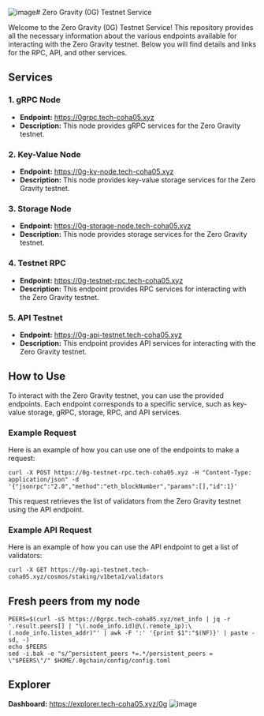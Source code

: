 ![image](https://github.com/Coha05/0g-testnet/assets/119700026/1447ae55-32ab-48ec-8c97-6bfc42a40a0b)# Zero Gravity (0G) Testnet Service

Welcome to the Zero Gravity (0G) Testnet Service! This repository provides all the necessary information about the various endpoints available for interacting with the Zero Gravity testnet. Below you will find details and links for the RPC, API, and other services.

## Services

### 1. gRPC Node
- **Endpoint:** https://0grpc.tech-coha05.xyz
- **Description:** This node provides gRPC services for the Zero Gravity testnet.

### 2. Key-Value Node
- **Endpoint:** https://0g-kv-node.tech-coha05.xyz
- **Description:** This node provides key-value storage services for the Zero Gravity testnet.
  
### 3. Storage Node
- **Endpoint:** https://0g-storage-node.tech-coha05.xyz
- **Description:** This node provides storage services for the Zero Gravity testnet.

### 4. Testnet RPC
- **Endpoint:** https://0g-testnet-rpc.tech-coha05.xyz
- **Description:** This endpoint provides RPC services for interacting with the Zero Gravity testnet.

### 5. API Testnet
- **Endpoint:** https://0g-api-testnet.tech-coha05.xyz
- **Description:** This endpoint provides API services for interacting with the Zero Gravity testnet.

## How to Use

To interact with the Zero Gravity testnet, you can use the provided endpoints. Each endpoint corresponds to a specific service, such as key-value storage, gRPC, storage, RPC, and API services.

### Example Request
Here is an example of how you can use one of the endpoints to make a request:
```
curl -X POST https://0g-testnet-rpc.tech-coha05.xyz -H "Content-Type: application/json" -d '{"jsonrpc":"2.0","method":"eth_blockNumber","params":[],"id":1}'
```
This request retrieves the list of validators from the Zero Gravity testnet using the API endpoint.

### Example API Request
Here is an example of how you can use the API endpoint to get a list of validators:
```
curl -X GET https://0g-api-testnet.tech-coha05.xyz/cosmos/staking/v1beta1/validators
```
## Fresh peers from my node
```
PEERS=$(curl -sS https://0grpc.tech-coha05.xyz/net_info | jq -r '.result.peers[] | "\(.node_info.id)@\(.remote_ip):\(.node_info.listen_addr)"' | awk -F ':' '{print $1":"$(NF)}' | paste -sd, -)
echo $PEERS
sed -i.bak -e "s/^persistent_peers *=.*/persistent_peers = \"$PEERS\"/" $HOME/.0gchain/config/config.toml
```
## Explorer
**Dashboard:** https://explorer.tech-coha05.xyz/0g
![image](https://github.com/Coha05/0g-testnet/assets/119700026/b16b682c-dff2-4ce4-a76f-8708a67fa413)

